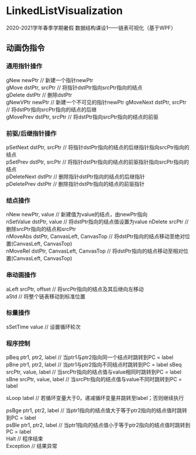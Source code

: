 # LinkedListVisualization
2020-2021学年春季学期暑假 数据结构课设1——链表可视化（基于WPF）

## 动画伪指令
### 通用指针操作
gNew newPtr   // 新建一个指针newPtr  
gMove dstPtr, srcPtr   // 将指针dstPtr指向srcPtr指向的结点  
gDelete dstPtr    // 删除dstPtr  
gNewVPtr newPtr     // 新建一个不可见的指针newPtr
gMoveNext dstPtr, srcPtr    // 将dstPtr指向srcPtr指向的结点的后继  
gMovePrev dstPtr, srcPtr    // 将dstPtr指向srcPtr指向的结点的前驱  

### 前驱/后继指针操作
pSetNext dstPtr, srcPtr  // 将指针dstPtr指向的结点的后继指针指向srcPtr指向的结点  
pSetPrev dstPtr, srcPtr  // 将指针dstPtr指向的结点的前驱指针指向srcPtr指向的结点  
pDeleteNext dstPtr  // 删除指针dstPtr指向的结点的后继指针  
pDeletePrev dstPtr  // 删除指针dstPtr指向的结点的前驱指针  
### 结点操作
nNew newPtr, value    // 新建值为value的结点，由newPtr指向  
nSetValue dstPtr, value // 将dstPtr指向的结点值设置为value
nDelete srcPtr    // 删除srcPtr指向的结点和srcPtr  
nMoveAbs dstPtr, CanvasLeft, CanvasTop  // 将dstPtr指向的结点移动至绝对位置(CanvasLeft, CanvasTop)  
nMoveRel dstPtr, CanvasLeft, CanvasTop  // 将dstPtr指向的结点移动至相对位置(CanvasLeft, CanvasTop)  

### 串动画操作
aLeft srcPtr, offset    // 将srcPtr指向的结点及其后继向左移动  
aStd     // 将整个链表移动到标准位置  

### 标量操作
sSetTime value  // 设置循环轮次  
### 程序控制
pBeq ptr1, ptr2, label  // 当ptr1与ptr2指向同一个结点时跳转到PC = label  
pBne ptr1, ptr2, label  // 当ptr1与ptr2指向不同结点时跳转到PC = label 
sBeq srcPtr, value, label   // 当srcPtr指向的结点值与value相同时跳转到PC = label  
sBne srcPtr, value, label   // 当srcPtr指向的结点值与value不同时跳转到PC = label  

sLoop label     // 若循环变量大于0，递减循环变量并跳转至label；否则继续执行  

psBge ptr1, ptr2, label  // 当ptr1指向的结点值大于等于ptr2指向的结点值时跳转到PC = label  
psBle ptr1, ptr2, label  // 当ptr1指向的结点值小于等于ptr2指向的结点值时跳转到PC = label  
Halt        // 程序结束  
Exception   // 结果异常